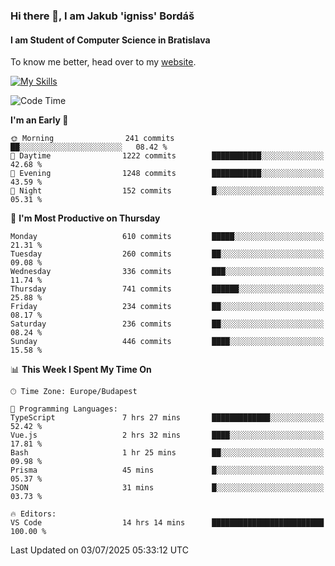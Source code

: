 ### Hi there 👋, I am Jakub 'igniss' Bordáš

#### I am Student of Computer Science in Bratislava
To know me better, head over to my [website](https://bordas.sk).

[![My Skills](https://skillicons.dev/icons?i=js,typescript,html,css,figma,svelte,vue,next,postgresql,nest,express,nodejs)](https://bordas.sk)


<!--START_SECTION:waka-->
![Code Time](http://img.shields.io/badge/Code%20Time-1%2C974%20hrs%2013%20mins-blue)

**I'm an Early 🐤** 

```text
🌞 Morning                241 commits         ██░░░░░░░░░░░░░░░░░░░░░░░   08.42 % 
🌆 Daytime                1222 commits        ███████████░░░░░░░░░░░░░░   42.68 % 
🌃 Evening                1248 commits        ███████████░░░░░░░░░░░░░░   43.59 % 
🌙 Night                  152 commits         █░░░░░░░░░░░░░░░░░░░░░░░░   05.31 % 
```
📅 **I'm Most Productive on Thursday** 

```text
Monday                   610 commits         █████░░░░░░░░░░░░░░░░░░░░   21.31 % 
Tuesday                  260 commits         ██░░░░░░░░░░░░░░░░░░░░░░░   09.08 % 
Wednesday                336 commits         ███░░░░░░░░░░░░░░░░░░░░░░   11.74 % 
Thursday                 741 commits         ██████░░░░░░░░░░░░░░░░░░░   25.88 % 
Friday                   234 commits         ██░░░░░░░░░░░░░░░░░░░░░░░   08.17 % 
Saturday                 236 commits         ██░░░░░░░░░░░░░░░░░░░░░░░   08.24 % 
Sunday                   446 commits         ████░░░░░░░░░░░░░░░░░░░░░   15.58 % 
```


📊 **This Week I Spent My Time On** 

```text
🕑︎ Time Zone: Europe/Budapest

💬 Programming Languages: 
TypeScript               7 hrs 27 mins       █████████████░░░░░░░░░░░░   52.42 % 
Vue.js                   2 hrs 32 mins       ████░░░░░░░░░░░░░░░░░░░░░   17.81 % 
Bash                     1 hr 25 mins        ██░░░░░░░░░░░░░░░░░░░░░░░   09.98 % 
Prisma                   45 mins             █░░░░░░░░░░░░░░░░░░░░░░░░   05.37 % 
JSON                     31 mins             █░░░░░░░░░░░░░░░░░░░░░░░░   03.73 % 

🔥 Editors: 
VS Code                  14 hrs 14 mins      █████████████████████████   100.00 % 
```


 Last Updated on 03/07/2025 05:33:12 UTC
<!--END_SECTION:waka-->
